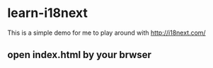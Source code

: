 # learn-i18next
This is a simple demo for me to play around with http://i18next.com/

## open  index.html by your brwser